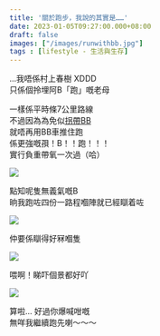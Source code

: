 ```yaml
---
title: '關於跑步，我說的其實是……'
date: 2023-01-05T09:27:00.000+08:00
draft: false
images: ["/images/runwithbb.jpg"]
tags : [lifestyle - 生活與生存]
---
```


...我唔係村上春樹 XDDD  
只係個拎埋阿B「跑」嘅老母  
  
一樣係平時條7公里路線  
不過因為為免似[拐帶BB](https://hidie.net/runwithbaby/)  
就唔再用BB車推住跑  
係更強嘅孭！B！！跑！！！  
實行負重帶氧一次過（哈）  

![](/images/runwithbb1.jpg)

點知呢隻無義氣嘅B  
晌我跑咗四份一路程嗰陣就已經瞓着咗

![](/images/runwithbb2.jpg)

仲要係瞓得好冧嗰隻  

![](/images/runwithbb.jpg)

喂啊！睇吓個景都好吖  

![](/images/runwithbb3.jpg)

算啦... 好過你爆喊咁嘅  
無咩我繼續跑先喇～～～  
